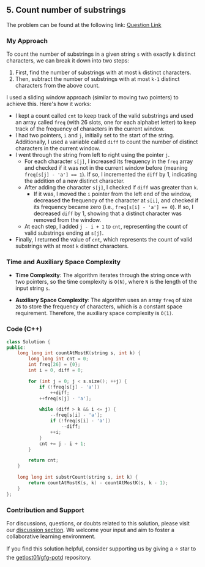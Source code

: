 ## 5. Count number of substrings

The problem can be found at the following link: [Question Link](https://practice.geeksforgeeks.org/problems/count-number-of-substrings4528/1)

### My Approach
To count the number of substrings in a given string `s` with exactly `k` distinct characters, we can break it down into two steps:

1. First, find the number of substrings with at most `k` distinct characters.
2. Then, subtract the number of substrings with at most `k-1` distinct characters from the above count.

I used a sliding window approach (similar to moving two pointers) to achieve this. Here's how it works:

- I kept a count called `cnt` to keep track of the valid substrings and used an array called `freq` (with 26 slots, one for each alphabet letter) to keep track of the frequency of characters in the current window.
- I had two pointers, `i` and `j`, initially set to the start of the string. Additionally, I used a variable called `diff` to count the number of distinct characters in the current window.
- I went through the string from left to right using the pointer `j`.
   - For each character `s[j]`, I increased its frequency in the `freq` array and checked if it was not in the current window before (meaning `freq[s[j] - 'a'] == 1`). If so, I incremented the `diff` by 1, indicating the addition of a new distinct character.
   - After adding the character `s[j]`, I checked if `diff` was greater than `k`.
     - If it was, I moved the `i` pointer from the left end of the window, decreased the frequency of the character at `s[i]`, and checked if its frequency became zero (i.e., `freq[s[i] - 'a'] == 0`). If so, I decreased `diff` by 1, showing that a distinct character was removed from the window.
   - At each step, I added `j - i + 1` to `cnt`, representing the count of valid substrings ending at `s[j]`.
- Finally, I returned the value of `cnt`, which represents the count of valid substrings with at most `k` distinct characters.

### Time and Auxiliary Space Complexity

- **Time Complexity**: The algorithm iterates through the string once with two pointers, so the time complexity is `O(N)`, where `N` is the length of the input string `s`.

- **Auxiliary Space Complexity**: The algorithm uses an array `freq` of size `26` to store the frequency of characters, which is a constant space requirement. Therefore, the auxiliary space complexity is `O(1)`.

### Code (C++)

```cpp
class Solution {
public:
    long long int countAtMostK(string s, int k) {
        long long int cnt = 0;
        int freq[26] = {0};
        int i = 0, diff = 0;

        for (int j = 0; j < s.size(); ++j) {
            if (!freq[s[j] - 'a'])
                ++diff;
            ++freq[s[j] - 'a'];

            while (diff > k && i <= j) {
                --freq[s[i] - 'a'];
                if (!freq[s[i] - 'a'])
                    --diff;
                ++i;
            }
            cnt += j - i + 1;
        }

        return cnt;
    }

    long long int substrCount(string s, int k) {
        return countAtMostK(s, k) - countAtMostK(s, k - 1);
    }
};
```

### Contribution and Support

For discussions, questions, or doubts related to this solution, please visit our [discussion section](https://github.com/getlost01/gfg-potd/discussions). We welcome your input and aim to foster a collaborative learning environment.

If you find this solution helpful, consider supporting us by giving a ⭐ star to the [getlost01/gfg-potd](https://github.com/getlost01/gfg-potd) repository.
